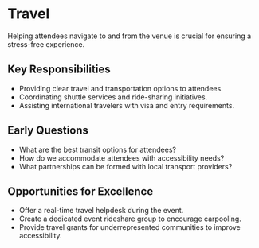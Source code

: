 # Travel

Helping attendees navigate to and from the venue is crucial for ensuring a stress-free experience.

## Key Responsibilities
- Providing clear travel and transportation options to attendees.
- Coordinating shuttle services and ride-sharing initiatives.
- Assisting international travelers with visa and entry requirements.

## Early Questions
- What are the best transit options for attendees?
- How do we accommodate attendees with accessibility needs?
- What partnerships can be formed with local transport providers?

## Opportunities for Excellence
- Offer a real-time travel helpdesk during the event.
- Create a dedicated event rideshare group to encourage carpooling.
- Provide travel grants for underrepresented communities to improve accessibility.